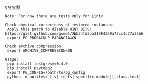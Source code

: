 [см wiki](https://confluence.postgrespro.ru/display/DEV/pg_probackup)

```
Note: For now there are tests only for Linix
```


```
Check physical correctness of restored instances:
 Apply this patch to disable HINT BITS: https://gist.github.com/gsmol/2bb34fd3ba31984369a72cc1c27a36b6
 export PG_PROBACKUP_PARANOIA=ON

Check archive compression:
 export ARCHIVE_COMPRESSION=ON

Usage:
 pip install testgres==0.4.0
 pip install psycopg2
 export PG_CONFIG=/path/to/pg_config
 python -m unittest [-v] tests[.specific_module][.class.test]
```
